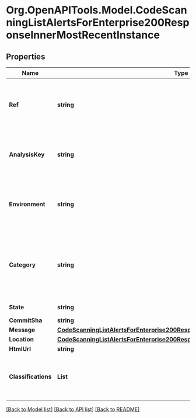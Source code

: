 # Org.OpenAPITools.Model.CodeScanningListAlertsForEnterprise200ResponseInnerMostRecentInstance

## Properties

Name | Type | Description | Notes
------------ | ------------- | ------------- | -------------
**Ref** | **string** | The full Git reference, formatted as &#x60;refs/heads/&lt;branch name&gt;&#x60;, &#x60;refs/pull/&lt;number&gt;/merge&#x60;, or &#x60;refs/pull/&lt;number&gt;/head&#x60;. | [optional] 
**AnalysisKey** | **string** | Identifies the configuration under which the analysis was executed. For example, in GitHub Actions this includes the workflow filename and job name. | [optional] 
**Environment** | **string** | Identifies the variable values associated with the environment in which the analysis that generated this alert instance was performed, such as the language that was analyzed. | [optional] 
**Category** | **string** | Identifies the configuration under which the analysis was executed. Used to distinguish between multiple analyses for the same tool and commit, but performed on different languages or different parts of the code. | [optional] 
**State** | **string** | State of a code scanning alert. | [optional] 
**CommitSha** | **string** |  | [optional] 
**Message** | [**CodeScanningListAlertsForEnterprise200ResponseInnerMostRecentInstanceMessage**](CodeScanningListAlertsForEnterprise200ResponseInnerMostRecentInstanceMessage.md) |  | [optional] 
**Location** | [**CodeScanningListAlertsForEnterprise200ResponseInnerMostRecentInstanceLocation**](CodeScanningListAlertsForEnterprise200ResponseInnerMostRecentInstanceLocation.md) |  | [optional] 
**HtmlUrl** | **string** |  | [optional] 
**Classifications** | **List<string>** | Classifications that have been applied to the file that triggered the alert. For example identifying it as documentation, or a generated file. | [optional] 

[[Back to Model list]](../README.md#documentation-for-models) [[Back to API list]](../README.md#documentation-for-api-endpoints) [[Back to README]](../README.md)


